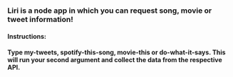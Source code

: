 
### Liri is a node app in which you can request song, movie or tweet information!



#### Instructions:
#### Type my-tweets, spotify-this-song, movie-this or do-what-it-says. This will run your second argument and collect the data from the respective API.
